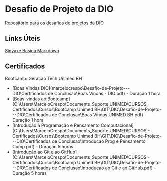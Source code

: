 # Desafio de Projeto da DIO
Repositório para os desafios de projetos da DIO

## Links Úteis
[Sinyaxe Basica Markdown](https://www.markdownguide.org/basic-syntax/)

## Certificados
Bootcamp: Geração Tech Unimed BH

 * [Boas Vindas DIO](marcelocrespo\Desafio-de-Projeto---DIO\Certificados de Conclusao\Boas Vindas - DIO.pdf) - Duração 1 hora
 * [Boas-vindas ao Bootcamp](C:\Users\MarceloCrespo\Documents\_Suporte UNIMED\CURSOS - Certificados\Cursos\Bootcamp Unimed BH\GIT\DIO\Desafio-de-Projeto---DIO\Certificados de Conclusao\Boas Vindas UNIMED BH.pdf) - Duração 1 hora
 * [Introdução à Programação e Pensamento Computacional](C:\Users\MarceloCrespo\Documents\_Suporte UNIMED\CURSOS - Certificados\Cursos\Bootcamp Unimed BH\GIT\DIO\Desafio-de-Projeto---DIO\Certificados de Conclusao\Introducao Prog e Pensamento Comp.pdf) - Duração 5 horas
 * [Introdução ao Git e ao GitHub](C:\Users\MarceloCrespo\Documents\_Suporte UNIMED\CURSOS - Certificados\Cursos\Bootcamp Unimed BH\GIT\DIO\Desafio-de-Projeto---DIO\Certificados de Conclusao\Introducao ao Git e ao GitHub.pdf) - Duração 5 horas
